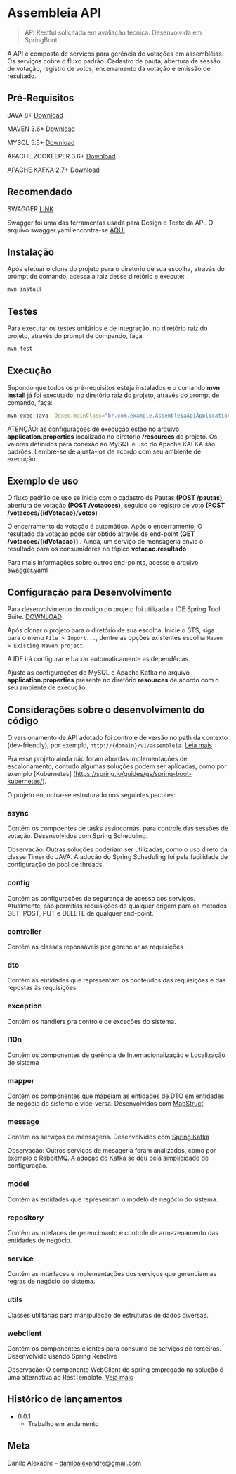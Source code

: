 # Assembleia API
> API Restful solicitada em avaliação técnica. Desenvolvida em SpringBoot

A API é composta de serviços para gerência de votações em assembléias. Os serviços cobre o fluxo padrão: Cadastro de pauta, abertura de sessão de votação, registro de votos, encerramento da votação e emissão de resultado.

## Pré-Requisitos

JAVA 8+ [Download](https://www.java.com/pt-BR/)

MAVEN 3.6+ [Download](https://maven.apache.org/download.cgi)

MYSQL 5.5+ [Download](https://www.mysql.com/downloads/)

APACHE ZOOKEEPER 3.6+ [Download](http://zookeeper.apache.org/releases.html#download)

APACHE KAFKA 2.7+ [Download](https://kafka.apache.org/downloads)

## Recomendado

SWAGGER [LINK](https://swagger.io/) 

Swagger foi uma das ferramentas usada para Design e Teste da API. O arquivo swagger.yaml encontra-se [AQUI](https://github.com/daniloalexandre/assembleia-api/blob/main/src/main/resources/swagger.yaml) 

## Instalação

Após efetuar o clone do projeto para o diretório de sua escolha, atravás do prompt de comando, acessa a raiz desse diretório e execute:

```sh
mvn install
```

## Testes

Para executar os testes unitários e de integração, no diretório raiz do projeto, através do prompt de compando, faça:

```sh
mvn test
```

## Execução

Supondo que todos os pré-requisitos esteja instalados e o comando __mvn install__ já foi executado, no diretório raiz do projeto, através do prompt de comando, faça:

```sh
mvn exec:java -Dexec.mainClass="br.com.example.AssembleiaApiApplication"
```

ATENÇÃO: as configurações de execução estão no arquivo __application.properties__ localizado no diretório __/resources__ do projeto. Os valores definidos para conexão ao MySQL e uso do Apache KAFKA são padrões. Lembre-se de ajusta-los de acordo com seu ambiente de execução.

## Exemplo de uso

O fluxo padrão de uso se inicia com o cadastro de Pautas __(POST /pautas)__, abertura de votação __(POST /votacoes)__, seguido do registro de voto __(POST /votacoes/{idVotacao}/votos)__ . 

O encerramento da votação é automático. Após o encerramento, O resultado da votação pode ser obtido através de end-point __(GET /votacoes/{idVotacao})__ . Ainda, um serviço de mensageria envia o resultado para os consumidores no tópico __votacao.resultado__

Para mais informações sobre outros end-points, acesse o arquivo [swagger.yaml](https://github.com/daniloalexandre/assembleia-api/blob/main/src/main/resources/swagger.yaml)

## Configuração para Desenvolvimento

Para desenvolvimento do código do projeto foi utilizada a IDE Spring Tool Suite. [DOWNLOAD](https://spring.io/tools)  

Após clonar o projeto para o diretório de sua escolha. Inicie o STS, siga para o menu `File > Import...`, dentre as opções existentes escolha `Maven > Existing Maven project`. 

A IDE irá configurar e baixar automaticamente as dependêcias. 

Ajuste as configurações do MySQL e Apache Kafka no arquivo __application.properties__ presente no diretório __resources__  de acordo com o seu ambiente de execução.

## Considerações sobre o desenvolvimento do código 

O versionamento de API adotado foi controle de versão no path da contexto (dev-friendly), por exemplo, `http://{domain}/v1/assembleia`. [Leia mais](https://thiagolima.blog.br/parte-4-versionando-apis-restful-b1dd33c65a9c)

Pra esse projeto ainda não foram abordas implementações de escalonamento, contudo algumas soluções podem ser aplicadas, como por exemplo [Kubernetes] (https://spring.io/guides/gs/spring-boot-kubernetes/).


O projeto encontra-se estruturado nos seguintes pacotes:

### async

Contém os compoentes de tasks assincornas, para controle das sessões de votação. Desenvolvidos com Spring Scheduling.

Observação: Outras soluções poderiam ser utilizadas, como o uso direto da classe Timer do JAVA. A adoção do Spring Scheduling foi pela facilidade de configuração do pool de threads.

### config

Contém as configurações de segurança de acesso aos serviços. Atualmente, são permitias requisições de qualquer origem para os métodos GET, POST, PUT e DELETE de qualquer end-point.

### controller

Contém as classes reponsáveis por gerenciar as requisições

### dto

Contém as entidades que representam os conteúdos das requisições e das repostas às requisições

### exception

Contém os handlers pra controle de exceções do sistema.

### l10n

Contém os componentes de gerência de Internacionalização e Localização do sistema 

### mapper

Contém os componentes que mapeiam as entidades de DTO em entidades de negócio do sistema e vice-versa. Desenvolvidos com [MapStruct](https://mapstruct.org/) 

### message

Contém os serviços de mensageria. Desenvolvidos com [Spring Kafka](https://spring.io/projects/spring-kafka) 

Observação: Outros serviços de mesageria foram analizados, como por exemplo o RabbitMQ. A adoção do Kafka se deu pela simplicidade de configuração.

### model

Contém as entidades que representam o modelo de negócio do sistema.

### repository

Contém as intefaces de gerencimanto e controle de armazenamento das entidades de negócio.

### service 

Contém as interfaces e implementações dos serviços que gerenciam as regras de negócio do sistema.

### utils

Classes utilitárias para manipulação de estruturas de dados diversas.

### webclient

Contém os componentes clientes para consumo de serviços de terceiros. Desenvolvido usando Spring Reactive

Observação: O componente WebClient do spring empregado na solução é uma alternativa ao RestTemplate. [Veja mais](https://www.baeldung.com/spring-5-webclient)



## Histórico de lançamentos

* 0.0.1
    * Trabalho em andamento

## Meta

Danilo Alexadre – daniloalexandre@gmail.com
 
 
